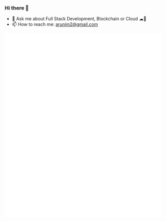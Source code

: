 ### Hi there 👋
- 💬 Ask me about Full Stack Development, Blockchain or Cloud ☁🚀
- 📫 How to reach me: arunim2@gmail.com

![Arunim's Statistics](https://raw.githubusercontent.com/arunim2405/my-github-stats/master/generated/overview.svg)
![Language Statistics](https://raw.githubusercontent.com/arunim2405/my-github-stats/master/generated/languages.svg)

<!--
**arunim2405/arunim2405** is a ✨ _special_ ✨ repository because its `README.md` (this file) appears on your GitHub profile.

Here are some ideas to get you started:

- 🔭 I’m currently working on ...
- 🌱 I’m currently learning ...
- 👯 I’m looking to collaborate on ...
- 🤔 I’m looking for help with ...
- 💬 Ask me about ...
- 📫 How to reach me: ...
- 😄 Pronouns: ...
- ⚡ Fun fact: ...
-->

